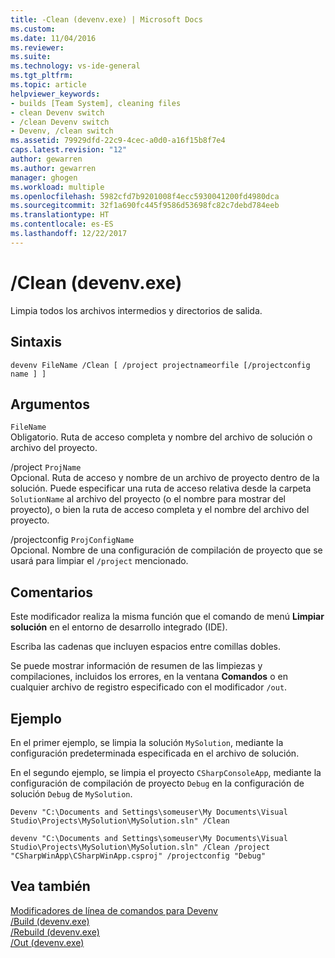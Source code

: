 ```yaml
---
title: -Clean (devenv.exe) | Microsoft Docs
ms.custom: 
ms.date: 11/04/2016
ms.reviewer: 
ms.suite: 
ms.technology: vs-ide-general
ms.tgt_pltfrm: 
ms.topic: article
helpviewer_keywords:
- builds [Team System], cleaning files
- clean Devenv switch
- /clean Devenv switch
- Devenv, /clean switch
ms.assetid: 79929dfd-22c9-4cec-a0d0-a16f15b8f7e4
caps.latest.revision: "12"
author: gewarren
ms.author: gewarren
manager: ghogen
ms.workload: multiple
ms.openlocfilehash: 5982cfd7b9201008f4ecc5930041200fd4980dca
ms.sourcegitcommit: 32f1a690fc445f9586d53698fc82c7debd784eeb
ms.translationtype: HT
ms.contentlocale: es-ES
ms.lasthandoff: 12/22/2017
---
```

# <a name="clean-devenvexe"></a>/Clean (devenv.exe)
Limpia todos los archivos intermedios y directorios de salida.  
  
## <a name="syntax"></a>Sintaxis  
  
```  
devenv FileName /Clean [ /project projectnameorfile [/projectconfig name ] ]  
```  
  
## <a name="arguments"></a>Argumentos  
 `FileName`  
 Obligatorio. Ruta de acceso completa y nombre del archivo de solución o archivo del proyecto.  
  
 /project `ProjName`  
 Opcional. Ruta de acceso y nombre de un archivo de proyecto dentro de la solución. Puede especificar una ruta de acceso relativa desde la carpeta `SolutionName` al archivo del proyecto (o el nombre para mostrar del proyecto), o bien la ruta de acceso completa y el nombre del archivo del proyecto.  
  
 /projectconfig `ProjConfigName`  
 Opcional. Nombre de una configuración de compilación de proyecto que se usará para limpiar el `/project` mencionado.  
  
## <a name="remarks"></a>Comentarios  
 Este modificador realiza la misma función que el comando de menú **Limpiar solución** en el entorno de desarrollo integrado (IDE).  
  
 Escriba las cadenas que incluyen espacios entre comillas dobles.  
  
 Se puede mostrar información de resumen de las limpiezas y compilaciones, incluidos los errores, en la ventana **Comandos** o en cualquier archivo de registro especificado con el modificador `/out`.  
  
## <a name="example"></a>Ejemplo  
 En el primer ejemplo, se limpia la solución `MySolution`, mediante la configuración predeterminada especificada en el archivo de solución.  
  
 En el segundo ejemplo, se limpia el proyecto `CSharpConsoleApp`, mediante la configuración de compilación de proyecto `Debug` en la configuración de solución `Debug` de `MySolution`.  
  
```  
Devenv "C:\Documents and Settings\someuser\My Documents\Visual Studio\Projects\MySolution\MySolution.sln" /Clean  
  
devenv "C:\Documents and Settings\someuser\My Documents\Visual Studio\Projects\MySolution\MySolution.sln" /Clean /project "CSharpWinApp\CSharpWinApp.csproj" /projectconfig "Debug"   
```  
  
## <a name="see-also"></a>Vea también  
 [Modificadores de línea de comandos para Devenv](../../ide/reference/devenv-command-line-switches.md)   
 [/Build (devenv.exe)](../../ide/reference/build-devenv-exe.md)   
 [/Rebuild (devenv.exe)](../../ide/reference/rebuild-devenv-exe.md)   
 [/Out (devenv.exe)](../../ide/reference/out-devenv-exe.md)